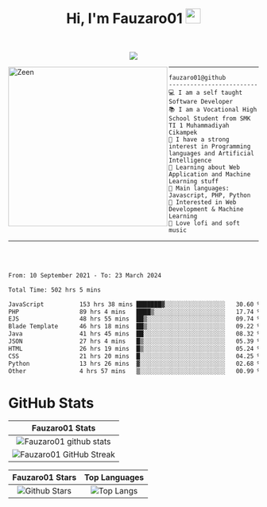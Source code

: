 <h1 align="center">
Hi, I'm Fauzaro01
  <img src="https://media.giphy.com/media/hvRJCLFzcasrR4ia7z/giphy.gif" width="30"></h1>
<br/>

<p align="center">
  <a href="https://github.com/DenverCoder1/readme-typing-svg">
    <img src="https://readme-typing-svg.herokuapp.com?lines=Chill%20and%20Coding;Full+Stack+Web+Developer;Student;Software%20Develover;Always%20learning%20new%20things&center=true&width=380&height=45"></a>
</p>

<img align="left" src="https://media.tenor.com/LNrMsLTFICEAAAAi/elysia.gif" alt="Zeen" width="320" height="320" />
<hr>

```
fauzaro01@github
-------------------------
💻 I am a self taught Software Developer
📚 I am a Vocational High School Student from SMK TI 1 Muhammadiyah Cikampek
📝 I have a strong interest in Programming languages and Artificial Intelligence
🌱 Learning about Web Application and Machine Learning stuff
🌟 Main languages: Javascript, PHP, Python
🚩 Interested in Web Development & Machine Learning
🎵 Love lofi and soft music 
```

<hr>
<br>
<br>
<div align="left">
<!--START_SECTION:waka-->

```txt
From: 10 September 2021 - To: 23 March 2024

Total Time: 502 hrs 5 mins

JavaScript          153 hrs 38 mins ███████▓░░░░░░░░░░░░░░░░░   30.60 %
PHP                 89 hrs 4 mins   ████▒░░░░░░░░░░░░░░░░░░░░   17.74 %
EJS                 48 hrs 55 mins  ██▒░░░░░░░░░░░░░░░░░░░░░░   09.74 %
Blade Template      46 hrs 18 mins  ██▒░░░░░░░░░░░░░░░░░░░░░░   09.22 %
Java                41 hrs 45 mins  ██░░░░░░░░░░░░░░░░░░░░░░░   08.32 %
JSON                27 hrs 4 mins   █▒░░░░░░░░░░░░░░░░░░░░░░░   05.39 %
HTML                26 hrs 19 mins  █▒░░░░░░░░░░░░░░░░░░░░░░░   05.24 %
CSS                 21 hrs 20 mins  █░░░░░░░░░░░░░░░░░░░░░░░░   04.25 %
Python              13 hrs 26 mins  ▓░░░░░░░░░░░░░░░░░░░░░░░░   02.68 %
Other               4 hrs 57 mins   ▒░░░░░░░░░░░░░░░░░░░░░░░░   00.99 %
```

<!--END_SECTION:waka-->
</div>

# GitHub Stats

|                                                            Fauzaro01 Stats                                                            |
| :--------------------------------------------------------------------------------------------------------------------------------------------: |
|        ![Fauzaro01 github stats](https://github-readme-stats.vercel.app/api?username=Fauzaro01&show_icons=true&theme=algolia)        |
|              ![Fauzaro01 GitHub Streak](https://github-readme-streak-stats.herokuapp.com/?user=Fauzaro01&theme=algolia)              |

|                                                                                              Fauzaro01 Stars                                                                                              |                                                           Top Languages                                                           |
| :----------------------------------------------------------------------------------------------------------------------------------------------------------------------------------------------------------------: | :-------------------------------------------------------------------------------------------------------------------------------: |
| ![Github Stars](https://github-readme-stats.vercel.app/api?username=Fauzaro01&show_icons=true&locale=en&count_private=true&hide_rank=true&custom_title=My%20GitHub%20Stats&disable_animations=true&theme=algolia) | ![Top Langs](https://github-readme-stats.vercel.app/api/top-langs/?username=Fauzaro01&langs_count=8&theme=algolia&layout=compact) |

